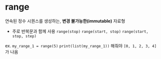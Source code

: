 # range 
연속된 정수 시퀀스를 생성하는, **변경 불가능한(immutable)** 자료형
- 주로 반복문과 함께 사용
`range(stop)`
`range(start, stop)`
`range(start, stop, step)`

ex. `my_range_1 = range(5)`
`print(list(my_range_1))` 해줘야 `[0, 1, 2, 3, 4]`가 나옴
